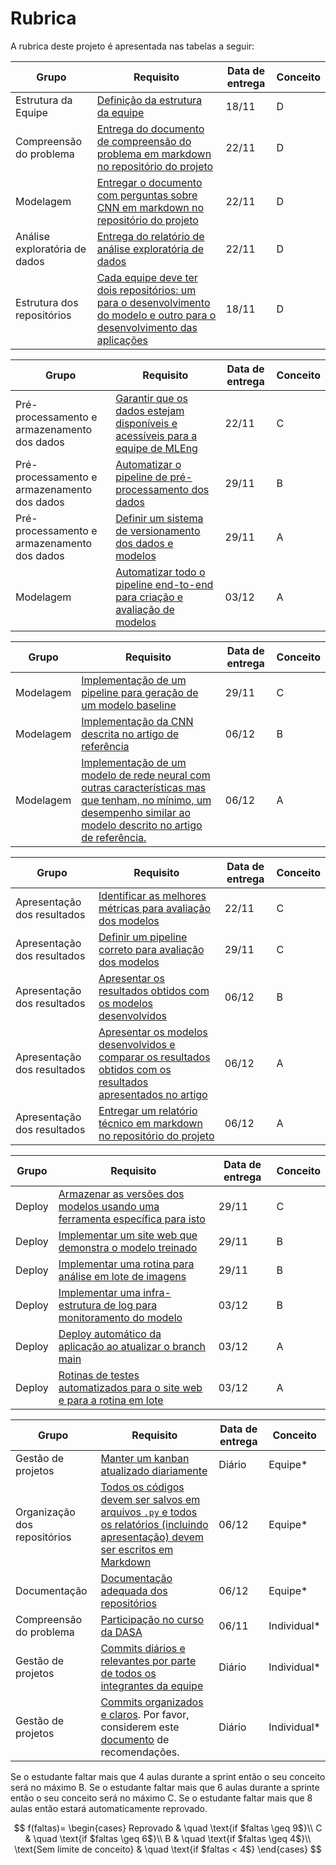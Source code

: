 # Rubrica

A rubrica deste projeto é apresentada nas tabelas a seguir:

| Grupo | Requisito | Data de entrega | Conceito | 
|-------|-----------|-----------------|----------|
| Estrutura da Equipe | [Definição da estrutura da equipe](./requisitos.md#estrutura-da-equipe) | 18/11 | D |
| Compreensão do problema | [Entrega do documento de compreensão do problema em markdown no repositório do projeto](./requisitos.md#compreensão-do-problema) | 22/11 | D |
| Modelagem | [Entregar o documento com perguntas sobre CNN em markdown no repositório do projeto](./requisitos.md#modelagem) | 22/11 | D |
| Análise exploratória de dados | [Entrega do relatório de análise exploratória de dados](./requisitos.md#análise-exploratória-de-dados) | 22/11 | D |
| Estrutura dos repositórios | [Cada equipe deve ter dois repositórios: um para o desenvolvimento do modelo e outro para o desenvolvimento das aplicações](./requisitos.md#estrutura-dos-repositórios) | 18/11 | D |

| Grupo | Requisito | Data de entrega | Conceito | 
|-------|-----------|-----------------|----------|
| Pré-processamento e armazenamento dos dados | [Garantir que os dados estejam disponíveis e acessíveis para a equipe de MLEng](./requisitos.md#pré-processamento-e-armazenamento-dos-dados) | 22/11 | C |
| Pré-processamento e armazenamento dos dados | [Automatizar o pipeline de pré-processamento dos dados](./requisitos.md#pré-processamento-e-armazenamento-dos-dados) | 29/11 | B |
| Pré-processamento e armazenamento dos dados | [Definir um sistema de versionamento dos dados e modelos](./requisitos.md#pré-processamento-e-armazenamento-dos-dados) | 29/11 | A |
| Modelagem | [Automatizar todo o pipeline end-to-end para criação e avaliação de modelos](./requisitos.md#pré-processamento-e-armazenamento-dos-dados) | 03/12 | A |


| Grupo | Requisito | Data de entrega | Conceito | 
|-------|-----------|-----------------|----------|
| Modelagem | [Implementação de um pipeline para geração de um modelo baseline](./requisitos.md#modelagem) | 29/11 | C |
| Modelagem | [Implementação da CNN descrita no artigo de referência](./requisitos.md#modelagem) | 06/12 | B |
| Modelagem | [Implementação de um modelo de rede neural com outras características mas que tenham, no mínimo, um desempenho similar ao modelo descrito no artigo de referência.](./requisitos.md#modelagem) | 06/12 | A |

| Grupo | Requisito | Data de entrega | Conceito | 
|-------|-----------|-----------------|----------|
| Apresentação dos resultados | [Identificar as melhores métricas para avaliação dos modelos](./requisitos.md#avaliação-e-apresentação-dos-resultados) | 22/11 | C |
| Apresentação dos resultados | [Definir um pipeline correto para avaliação dos modelos](./requisitos.md#avaliação-e-apresentação-dos-resultados) | 29/11 | C |
| Apresentação dos resultados | [Apresentar os resultados obtidos com os modelos desenvolvidos](./requisitos.md#avaliação-e-apresentação-dos-resultados) | 06/12 | B |
| Apresentação dos resultados | [Apresentar os modelos desenvolvidos e comparar os resultados obtidos com os resultados apresentados no artigo](./requisitos.md#avaliação-e-apresentação-dos-resultados) | 06/12 | A |
| Apresentação dos resultados | [Entregar um relatório técnico em markdown no repositório do projeto](./requisitos.md#avaliação-e-apresentação-dos-resultados) | 06/12 | A |

| Grupo | Requisito | Data de entrega | Conceito | 
|-------|-----------|-----------------|----------|
| Deploy | [Armazenar as versões dos modelos usando uma ferramenta específica para isto](./requisitos.md#deploy) | 29/11 | C |
| Deploy | [Implementar um site web que demonstra o modelo treinado](./requisitos.md#deploy) | 29/11 | B |
| Deploy | [Implementar uma rotina para análise em lote de imagens](./requisitos.md#deploy) | 29/11 | B |
| Deploy | [Implementar uma infra-estrutura de log para monitoramento do modelo](./requisitos.md#deploy) | 03/12 | B |
| Deploy | [Deploy automático da aplicação ao atualizar o branch main](./requisitos.md#deploy) | 03/12 | A |
| Deploy | [Rotinas de testes automatizados para o site web e para a rotina em lote](./requisitos.md#deploy) | 03/12 | A |

| Grupo | Requisito | Data de entrega | Conceito | 
|-------|-----------|-----------------|----------|
| Gestão de projetos | [Manter um kanban atualizado diariamente](./requisitos.md#gestão-de-projetos) | Diário | Equipe* |
| Organização dos repositórios | [Todos os códigos devem ser salvos em arquivos `.py` e todos os relatórios (incluindo apresentação) devem ser escritos em Markdown](./requisitos.md#entregáveis-e-estrutura-dos-repositórios) | 06/12 | Equipe* |
| Documentação | [Documentação adequada dos repositórios](./requisitos.md#documentação) | 06/12 | Equipe* |
| Compreensão do problema | [Participação no curso da DASA](./requisitos.md#compreensão-do-problema) | 06/11 | Individual* |
| Gestão de projetos | [Commits diários e relevantes por parte de todos os integrantes da equipe](./requisitos.md#gestão-de-projetos) | Diário | Individual* |
| Gestão de projetos | [Commits organizados e claros](./requisitos.md#gestão-de-projetos). Por favor, considerem este [documento](https://bit.ly/insper_commits) de recomendações. | Diário | Individual* |


Se o estudante faltar mais que 4 aulas durante a sprint então o seu conceito será no máximo B. Se o estudante faltar mais que 6 aulas durante a sprinte então o seu conceito será no máximo C. Se o estudante faltar mais que 8 aulas então estará automaticamente reprovado. 

$$
f(faltas)=
\begin{cases}
Reprovado & \quad \text{if $faltas \geq 9$}\\ 
C & \quad \text{if $faltas \geq 6$}\\
B & \quad \text{if $faltas \geq 4$}\\
\text{Sem limite de conceito} & \quad \text{if $faltas < 4$}
\end{cases}
$$
